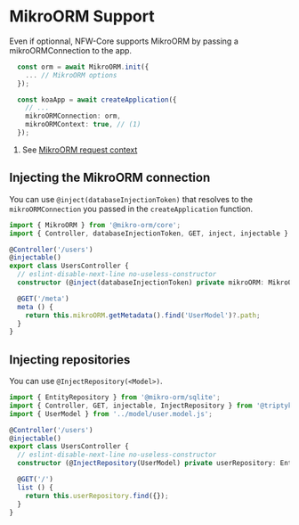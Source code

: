 # MikroORM Support

Even if optionnal, NFW-Core supports MikroORM by passing a mikroORMConnection to the app.

```ts
  const orm = await MikroORM.init({
    ... // MikroORM options
  });

  const koaApp = await createApplication({
    // ...
    mikroORMConnection: orm,
    mikroORMContext: true, // (1) 
  });
```

1. See [MikroORM request context](https://mikro-orm.io/docs/identity-map/#why-is-request-context-needed)

## Injecting the MikroORM connection

You can use `@inject(databaseInjectionToken)` that resolves to the `mikroORMConnection` you passed in the `createApplication` function.

```ts title="controller/user.controller.ts"
import { MikroORM } from '@mikro-orm/core';
import { Controller, databaseInjectionToken, GET, inject, injectable } from '@triptyk/nfw-core';

@Controller('/users')
@injectable()
export class UsersController {
  // eslint-disable-next-line no-useless-constructor
  constructor (@inject(databaseInjectionToken) private mikroORM: MikroORM) {}

  @GET('/meta')
  meta () {
    return this.mikroORM.getMetadata().find('UserModel')?.path;
  }
}
```

## Injecting repositories

You can use `@InjectRepository(<Model>)`.

```ts title="controller/user.controller.ts"
import { EntityRepository } from '@mikro-orm/sqlite';
import { Controller, GET, injectable, InjectRepository } from '@triptyk/nfw-core';
import { UserModel } from '../model/user.model.js';

@Controller('/users')
@injectable()
export class UsersController {
  // eslint-disable-next-line no-useless-constructor
  constructor (@InjectRepository(UserModel) private userRepository: EntityRepository<UserModel>) {}

  @GET('/')
  list () {
    return this.userRepository.find({});
  }
}
```
